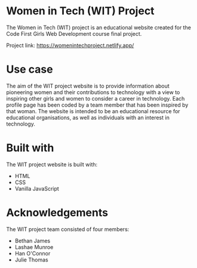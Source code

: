 # Women in Tech (WIT) Project
The Women in Tech (WIT) project is an educational website created for the Code First Girls Web Development course final project. 

Project link: https://womenintechproject.netlify.app/

# Use case
The aim of the WIT project website is to provide information about pioneering women and their contributions to technology with a view to inspiring other girls and women to consider a career in technology. Each profile page has been coded by a team member that has been inspired by that woman. The website is intended to be an educational resource for educational organisations, as well as individuals with an interest in technology.

# Built with
The WIT project website is built with:
- HTML
- CSS
- Vanilla JavaScript

# Acknowledgements
The WIT project team consisted of four members: 
- Bethan James 
- Lashae Munroe 
- Han O'Connor  
- Julie Thomas
